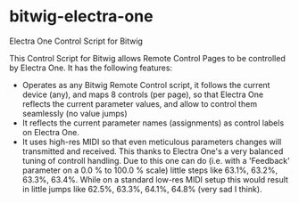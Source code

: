 # bitwig-electra-one
Electra One Control Script for Bitwig

This Control Script for Bitwig allows Remote Control Pages to be controlled by Electra One. It has the following features:

- Operates as any Bitwig Remote Control script, it follows the current device (any), and maps 8 controls (per page), so that Electra One reflects the current parameter values, and allow to control them seamlessly (no value jumps)
- It reflects the current parameter names (assignments) as control labels on Electra One.
- It uses high-res MIDI so that even meticulous parameters changes will transmitted and received. This thanks to Electra One's a very balanced tuning of controll handling. Due to this one can do (i.e. with a 'Feedback' parameter on a 0.0 % to 100.0 % scale) little steps like 63.1%, 63.2%, 63.3%, 63.4%. While on a standard low-res MIDI setup this would result in little jumps like 62.5%, 63.3%, 64.1%, 64.8% (very sad I think). 